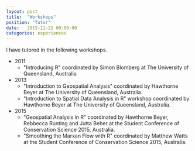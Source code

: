 ```yaml
---
layout: post
title:  "Workshops"
position: "Tutor"
date:   2015-11-22 00:00:00
categories: experiences
---
```


I have tutored in the following workshops.

* 2011
	+ "Introducing R" coordinated by Simon Blomberg at The University of Queensland, Australia
* 2013
	+ "Introduction to Geospatial Analysis" coordinated by Hawthorne Beyer at The University of Queensland, Australia.
	+ "Introduction to Spatial Data Analysis in R" workshop coordinated by Hawthorne Beyer at The University of Queensland, Australia.
* 2015
	+ "Geospatial Analysis in R" coordinated by Hawthorne Beyer, Rebbecca Runting and Jutta Beher at the Student Conference of Conservation Science 2015, Australia.
	+ "Smoothing the Marxan Flow with R" coordinated by Matthew Watts at the Student Conference of Conservation Science 2015, Australia.
	